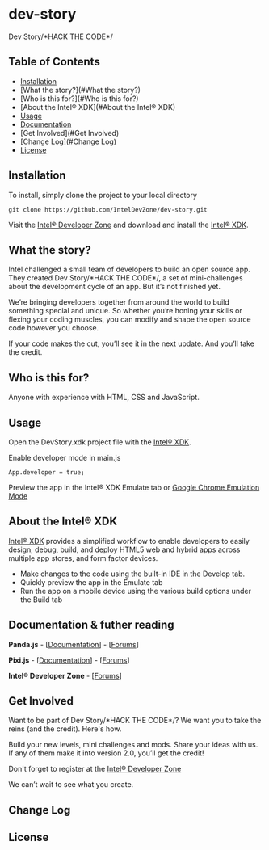 dev-story
=========
Dev Story/\*HACK THE CODE\*/

Table of Contents
-----------------  
- [Installation](#Installation)
- [What the story?](#What the story?)
- [Who is this for?](#Who is this for?)
- [About the Intel® XDK](#About the Intel® XDK)
- [Usage](#Usage)
- [Documentation](#Documentation)
- [Get Involved](#Get Involved)
- [Change Log](#Change Log)
- [License](#License)

Installation
------------
To install, simply clone the project to your local directory

	git clone https://github.com/IntelDevZone/dev-story.git

Visit the [Intel® Developer Zone](http://software.intel.com/) and download and install the [Intel® XDK](https://software.intel.com/en-us/html5/tools).

What the story?
------------
Intel challenged a small team of developers to build an open source app. They created <span>Dev Story/\*HACK THE CODE\*/</span>, a set of mini-challenges about the development cycle of an app. But it’s not finished yet.

We’re bringing developers together from around the world to build something special and unique. So whether you’re honing your skills or flexing your coding muscles, you can modify and shape the open source code however you choose.

If your code makes the cut, you’ll see it in the next update. And you’ll take the credit.

Who is this for?
------------
Anyone with experience with HTML, CSS and JavaScript.

Usage
------------
Open the DevStory.xdk project file with the [Intel® XDK](https://software.intel.com/en-us/html5/tools).

Enable developer mode in main.js
	
	App.developer = true;

Preview the app in the Intel® XDK Emulate tab or [Google Chrome Emulation Mode](https://developer.chrome.com/devtools/docs/device-mode)

About the Intel® XDK
------------
[Intel® XDK](https://software.intel.com/en-us/html5/tools) provides a simplified workflow to enable developers to easily design, debug, build, and deploy HTML5 web and hybrid apps across multiple app stores, and form factor devices.

- Make changes to the code using the built-in IDE in the Develop tab.
- Quickly preview the app in the Emulate tab
- Run the app on a mobile device using the various build options under the Build tab

Documentation & futher reading
------------
**Panda.js** - [[Documentation](http://www.pandajs.net/docs/)] - [[Forums](http://www.html5gamedevs.com/forum/19-pandajs/)]

**Pixi.js** - [[Documentation](http://www.goodboydigital.com/pixijs/docs/)] - [[Forums](http://www.html5gamedevs.com/forum/15-pixijs/)]

**Intel® Developer Zone** - [[Forums](https://software.intel.com/en-us/forums/html5-application-development)]

<!--**Dev Story blog** - [[Read the full story]()]-->

Get Involved
------------
Want to be part of Dev Story/\*HACK THE CODE\*/? We want you to take the reins (and the credit). Here's how.

Build your new levels, mini challenges and mods. Share your ideas with us. If any of them make it into version 2.0, you’ll get the credit!

Don't forget to register at the [Intel® Developer Zone](http://software.intel.com/)

We can’t wait to see what you create.

Change Log
------------

License
------------

